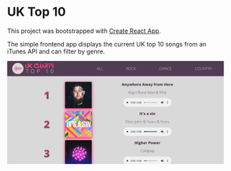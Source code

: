 # UK Top 10

This project was bootstrapped with [Create React App](https://github.com/facebook/create-react-app).

The simple frontend app displays the current UK top 10 songs from an iTunes API and can filter by genre.

![browser](/src/images/top10browser.png)
